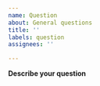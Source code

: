 ```yaml
---
name: Question
about: General questions
title: ''
labels: question
assignees: ''

---
```


**Describe your question**
